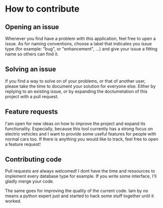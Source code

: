 # How to contribute
## Opening an issue
Whenever you find have a problem with this application, feel free to upen a issue.
As for naming conventions, choose a label that indicates you issue type (for example: "bug", or "enhancement", ...) and give your issue a fitting name so others can find it.

## Solving an issue
If you find a way to solve on of your problems, or that of another user, please take the time to document your solution for everyone else. Either by replying to an existing issue, or by expanding the doctumetation of this project with a pull request. 

## Feature requests
I'am open for new ideas on how to improve the project and expand its functionality. Especially, because this tool currently has a strong focus on electric vehicles and I want to provide some useful features for people with normal cars too. If there is anything you would like to track, feel free to open a feature request!  

## Contributing code
Pull requests are always welcomed! I dont have the time and ressources to implement every database type for example. If you write some interface, I'll gladly merge your code.

The same goes for improving the quality of the current code. Iam by no means a python expert just and started to hack some stuff together until it worked. 
